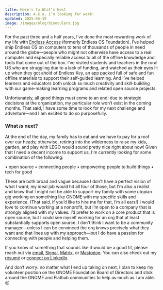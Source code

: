 ```yaml
---
title: Here’s to What’s Next
description: A.k.a. I’m looking for work!
updated: 2025-08-19
image: /images/blog/binoculars.jpg
---
```


For the past three and a half years, I’ve done the most rewarding work of my life with [Endless Access](https://endlessaccess.org) (formerly Endless OS Foundation). I’ve helped ship Endless OS on computers to tens of thousands of people in need around the globe—people who might not otherwise have access to a real computer and especially reliable access to all of the offline knowledge and tools that come out of the box. I’ve visited students and teachers in the rural US who are struggling due to a lack of funding, and watched as their eyes lit up when they got ahold of Endless Key, an app packed full of safe and fun offline materials to support their self-guided learning. And I’ve helped learners and educators both unlock so much creativity and skill-building with our game-making learning programs and related open source projects.

Unfortunately, all good things must come to an end: due to strategic decisions at the organization, my particular role won’t exist in the coming months. That said, I have some time to look for my next challenge and adventure—and I am excited to do so purposefully.

### What _is_ next?

At the end of the day, my family has to eat and we have to pay for a roof over our heads; otherwise, retiring into the wilderness to raise my kids, garden, and play with LEGO would sound pretty nice right about now! Given that I need a decent income to support us, I'm currently looking for some combination of the following: 

• open source
• connecting people
• empowering people to build things
• tech for good

These are both broad and vague because I don't have a perfect vision of what I want; my ideal job would hit all four of those, but I'm also a realist and know that I might not be able to support my family with some utopian gig working on something like GNOME with my specific skills and experience. (That said, if you’d like to hire me for that, I’m all ears!) I would love to continue working at a nonprofit, but I’m open to a company that is strongly aligned with my values. I’d prefer to work on a core product that is open source, but I could see myself working for an org that at least substantially supports open source. I don’t think I want to be a community manager—unless I can be convinced the org knows precisely what they want and that lines up with my approach—but I do have a passion for connecting with people and helping them.

If you know of something that sounds like it would be a good fit, please reach out via [email](mailto:job@cassidyjames.com), [Signal](https://signal.me/#eu/MaAGJHh_C36AKgv_VOidJ0e2WrFDp1TFEGV88d1GF_sDioh_00NLP6FmKtvJ1OmO), [Matrix](https://matrix.to/#/@cassidyjames:gnome.org), or [Mastodon](https://mastodon.blaede.family/@cassidy). You can also check out my [résumé](/resume) or [connect on LinkedIn](https://linkedin.com/in/cassidy-james-blaede).

And don’t worry: no matter what I end up taking on next, I plan to keep my volunteer position on the GNOME Foundation Board of Directors and stick around the GNOME and Flathub communities to help as much as I am able. 😉